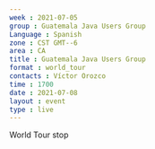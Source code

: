 ```yaml
---
week : 2021-07-05
group : Guatemala Java Users Group
Language : Spanish
zone : CST GMT--6
area : CA
title : Guatemala Java Users Group
format : world_tour
contacts : Víctor Orozco
time : 1700
date : 2021-07-08
layout : event
type : live
---
```

World Tour stop
